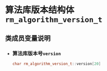 # 算法库版本结构体`rm_algorithm_version_t`

## 类成员变量说明

- ### 算法库版本号`version`

    ```C++  
    char rm_algorithm_version_t::version[20]
    ```
